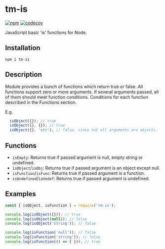 # tm-is

[![npm](https://img.shields.io/npm/v/tm-is.svg)](https://www.npmjs.org/package/tm-is)
[![codecov](https://codecov.io/gh/RomanBurunkov/tm-is/branch/main/graph/badge.svg?token=64HIR1FX0Z)](https://codecov.io/gh/RomanBurunkov/tm-is)

JavaScript basic 'is' functions for Node.

## Installation

```
npm i tm-is
```

## Description

Module provides a bunch of functions which return true or false.
All functions support zero or more arguments.
If several arguments passed, all of them should meet function conditions.
Conditions for each function described in the Functions section.

E.g.

```js
  isObject({}); // true
  isObject({}, {}); // true
  isObject({}, 'str'); // false, since not all arguments are objects.
```

## Functions

- `isEmpty`: Returns true if passed argument is null, empty string or undefined.
- `isObject`/`isObj`: Returns true if passed argument is an object except null.
- `isFunction`/`isFunc`: Returns true if passed argument is a function.
- `isUndefined`/`isUndef`: Returns true if passed argument is undefined.

## Examples

```js
const { isObject, isFunction } = require('tm-is');

console.log(isObject({})); // true
console.log(isObject(null)); // false
console.log(isObject('string')); // false

console.log(isFunction('null')); // false
console.log(isFunction('string')); // false
console.log(isFunction(() => { })); // true

```
